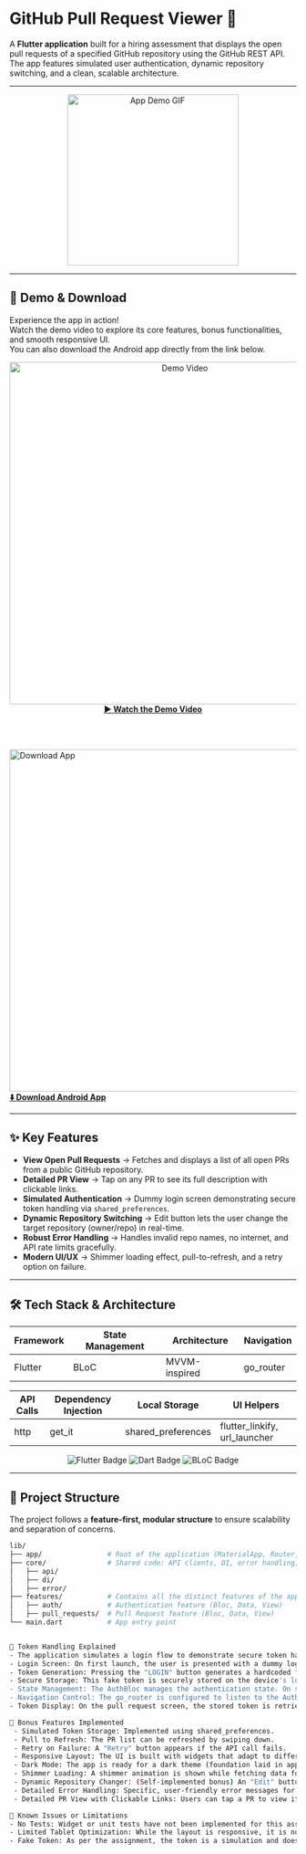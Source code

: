 # GitHub Pull Request Viewer 🚀

A **Flutter application** built for a hiring assessment that displays the open pull requests of a specified GitHub repository using the GitHub REST API.  
The app features simulated user authentication, dynamic repository switching, and a clean, scalable architecture.

---

<p align="center">
<img src="httpspreviews/app-demo.gif" alt="App Demo GIF" width="300"/>
</p>

---

## 🎥 Demo & Download

Experience the app in action!  
Watch the demo video to explore its core features, bonus functionalities, and smooth responsive UI.  
You can also download the Android app directly from the link below.

<p align="center">

<!-- Demo Video -->
<a href="https://drive.google.com/file/d/14yf0_MRAKcxlKipdFBscMZ3zq3x0H32q/view?usp=sharing" target="_blank">
  <img src="httpspreviews/video-thumbnail.png" alt="Demo Video" width="600"/>
</a>  
<strong><a href="https://drive.google.com/file/d/14yf0_MRAKcxlKipdFBscMZ3zq3x0H32q/view?usp=sharing" target="_blank">▶️ Watch the Demo Video</a></strong>

<br><br>

<!-- Download App -->
<a href="https://drive.google.com/file/d/17vrMWMNff1oSQ3IRgxXH7Oy1fDe6muFc/view?usp=sharing" target="_blank">
  <img src="httpspreviews/app-download.png" alt="Download App" width="600"/>
</a>  
<strong><a href="https://drive.google.com/file/d/17vrMWMNff1oSQ3IRgxXH7Oy1fDe6muFc/view?usp=sharing" target="_blank">⬇️ Download Android App</a></strong>

</p>

---

## ✨ Key Features

- **View Open Pull Requests** → Fetches and displays a list of all open PRs from a public GitHub repository.
- **Detailed PR View** → Tap on any PR to see its full description with clickable links.
- **Simulated Authentication** → Dummy login screen demonstrating secure token handling via `shared_preferences`.
- **Dynamic Repository Switching** → Edit button lets the user change the target repository (owner/repo) in real-time.
- **Robust Error Handling** → Handles invalid repo names, no internet, and API rate limits gracefully.
- **Modern UI/UX** → Shimmer loading effect, pull-to-refresh, and a retry option on failure.

---

## 🛠️ Tech Stack & Architecture

| **Framework** | **State Management** | **Architecture** | **Navigation** |
|---------------|-----------------------|------------------|----------------|
| Flutter       | BLoC                 | MVVM-inspired    | go_router      |

| **API Calls** | **Dependency Injection** | **Local Storage** | **UI Helpers** |
|---------------|---------------------------|-------------------|----------------|
| http          | get_it                    | shared_preferences| flutter_linkify, url_launcher |

<p align="center">
<img src="https://img.shields.io/badge/Flutter-%2302569B.svg?style=for-the-badge&logo=Flutter&logoColor=white" alt="Flutter Badge"/>
<img src="https://img.shields.io/badge/Dart-0175C2?style=for-the-badge&logo=dart&logoColor=white" alt="Dart Badge"/>
<img src="https://img.shields.io/badge/BLoC-45A6F5?style=for-the-badge&logo=c&logoColor=white" alt="BLoC Badge"/>
</p>

---

## 📁 Project Structure

The project follows a **feature-first, modular structure** to ensure scalability and separation of concerns.
```bash
lib/
├── app/                # Root of the application (MaterialApp, Router, etc.)
├── core/               # Shared code: API clients, DI, error handling, themes
│   ├── api/
│   ├── di/
│   ├── error/
├── features/           # Contains all the distinct features of the app
│   ├── auth/           # Authentication feature (Bloc, Data, View)
│   ├── pull_requests/  # Pull Request feature (Bloc, Data, View)
└── main.dart           # App entry point


🔐 Token Handling Explained
- The application simulates a login flow to demonstrate secure token handling, as requested in the bonus requirements.
- Login Screen: On first launch, the user is presented with a dummy login screen.
- Token Generation: Pressing the "LOGIN" button generates a hardcoded fake token (e.g., "abc123...").
- Secure Storage: This fake token is securely stored on the device's local storage using the shared_preferences package.
- State Management: The AuthBloc manages the authentication state. On successful login, it emits an AuthAuthenticated state.
- Navigation Control: The go_router is configured to listen to the AuthBloc's state stream. If the state is AuthAuthenticated, it automatically redirects the user to the pull request list. If not, it shows the login screen.
- Token Display: On the pull request screen, the stored token is retrieved and displayed at the top to confirm that the login state is being correctly read and persisted across app sessions.

🌟 Bonus Features Implemented 
 - Simulated Token Storage: Implemented using shared_preferences.
 - Pull to Refresh: The PR list can be refreshed by swiping down.
 - Retry on Failure: A "Retry" button appears if the API call fails.
 - Responsive Layout: The UI is built with widgets that adapt to different screen sizes.
 - Dark Mode: The app is ready for a dark theme (foundation laid in app_theme.dart).
 - Shimmer Loading: A shimmer animation is shown while fetching data for a better user experience.
 - Dynamic Repository Changer: (Self-implemented bonus) An "Edit" button allows users to fetch PRs from any public repository.
 - Detailed Error Handling: Specific, user-friendly error messages for different failure scenarios (e.g., "Repository Not Found").
 - Detailed PR View with Clickable Links: Users can tap a PR to view its full body, with all links being automatically detected and launchable in a browser.

🐞 Known Issues or Limitations
- No Tests: Widget or unit tests have not been implemented for this assignment.
- Limited Tablet Optimization: While the layout is responsive, it is not specifically optimized with a multi-column layout for tablet devices.
- Fake Token: As per the assignment, the token is a simulation and does not provide access to private repositories.